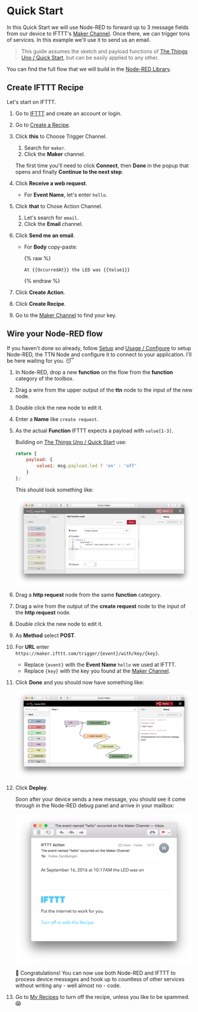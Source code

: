 # Quick Start
In this Quick Start we will use Node-RED to forward up to 3 message fields from our device to IFTTT's [Maker Channel](https://ifttt.com/maker). Once there, we can trigger tons of services. In this example we'll use it to send us an email.

> This guide assumes the sketch and payload functions of [The Things Uno / Quick Start](/uno/#quick-start), but can be easily applied to any other.

You can find the full flow that we will build in the [Node-RED Library](http://flows.nodered.org/flow/a14cfb633c0bd093d52cab3c12297ee9).

## Create IFTTT Recipe
Let's start on IFTTT.

1.  Go to [IFTTT](https://ifttt.com) and create an account or login.
2.  Go to [Create a Recipe](https://ifttt.com/myrecipes/personal/new).
3.  Click **this** to Choose Trigger Channel.

    1.  Search for `maker`.
    2.  Click the **Maker** channel.

    The first time you'll need to click **Connect**, then **Done** in the popup that opens and finally **Continue to the next step**.
    
4.  Click **Receive a web request**.

    *  For **Event Name**, let's enter `hello`.
    
5.  Click **that** to Chose Action Channel.

    1.  Let's search for `email`.
    2.  Click the **Email** channel.

6.  Click **Send me an email**.

    *  For **Body** copy-paste:

       {% raw %}
       ```
       At {{OccurredAt}} the LED was {{Value1}}
       ```
       {% endraw %}

7.  Click **Create Action**.
8.  Click **Create Recipe**.
12. Go to the [Maker Channel](https://ifttt.com/maker) to find your key.

## Wire your Node-RED flow
If you haven't done so already, follow [Setup](#setup) and [Usage / Configure](#configure) to setup Node-RED, the TTN Node and configure it to connect to your application. I'll be here waiting for you. 😴

1.  In Node-RED, drop a new **function** on the flow from the **function** category of the toolbox.
2.  Drag a wire from the upper output of the **ttn** node to the input of the new node.
3.  Double click the new node to edit it.
4.  Enter a **Name** like `create request`.
5.  As the actual **Function** IFTTT expects a payload with `value[1-3]`.

    Building on [The Things Uno / Quick Start](/uno/#quick-start) use: 

    ```javascript
    return {
        payload: {
            value1: msg.payload.led ? 'on' : 'off'
        }
    };
    ```

    This should look something like:

    ![Edit function node](node-red-ifttt-function.png)

6.  Drag a **http request** node from the same **function** category.
7.  Drag a wire from the output of the **create request** node to the input of the **http request** node.
8.  Double click the new node to edit it.
9.  As **Method** select **POST**.
10. For **URL** enter `https://maker.ifttt.com/trigger/{event}/with/key/{key}`.

    * Replace `{event}` with the **Event Name** `hello` we used at IFTTT.
    * Replace `{key}` with the key you found at the [Maker Channel](https://ifttt.com/maker).
11. Click **Done** and you should now have something like:

    ![Flow](node-red-ifttt-flow.png)

12. Click **Deploy**.

    Soon after your device sends a new message, you should see it come through in the Node-RED debug panel and arrive in your mailbox:

    ![E-mail](node-red-ifttt-email.png)

    🎉 Congratulations! You can now use both Node-RED and IFTTT to process device messages and hook up to countless of other services without writing any - well almost no - code.

13. Go to [My Recipes](https://ifttt.com/myrecipes/personal) to turn off the recipe, unless you like to be spammed. 😱
